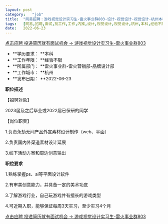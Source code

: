 ```yaml
---
layout:	post
category:	"job"
title:	"网易招聘：游戏视觉设计实习生-雷火事业群803-设计-视觉设计-视觉设计-杭州本科经验不限"
tags:	[网易,招聘,面试,找工作,工作,内推,设计,视觉设计,视觉设计,杭州,本科,经验不限]
date:	2022-06-23
---
```


[点击应聘 投递简历就有面试机会 ->  游戏视觉设计实习生-雷火事业群803](http://mobile.bole.netease.com/bole/boleDetail?id=40185&employeeId=346f03c3cda5f04c&key=all)



- **学历要求： **本科
- **工作年限： **经验不限
- **所属部门： **雷火事业群-雷火营销部-品牌设计部
- **工作城市： **杭州
- **发布日期： **2022-06-23



**职位描述**

【招聘对象】

2023届及之后毕业或2022届已保研的同学



【岗位职责】

1.负责永劫无间产品外宣素材设计制作（web、平面）

2.负责国内外渠道素材设计延展

3.线下活动方案和周边创意输出







**职位要求**

1.熟练掌握ps、ai等平面设计软件

2.有审美创意能力，并具备一定的美术功底

3.了解游戏行业，自己玩游戏并有擅长的游戏类型

4.可近期入职，能够保证每周3天实习，至少实习4个月



[点击应聘 投递简历就有面试机会 ->  游戏视觉设计实习生-雷火事业群803](http://mobile.bole.netease.com/bole/boleDetail?id=40185&employeeId=346f03c3cda5f04c&key=all)